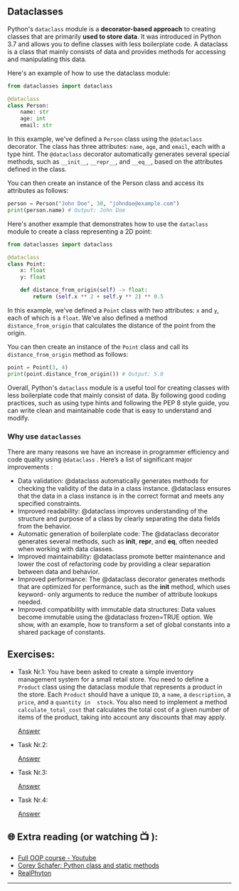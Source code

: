 ## Dataclasses

Python's `dataclass` module is a **decorator-based approach** to creating classes that are primarily **used to store data**. It was introduced in Python 3.7 and allows you to define classes with less boilerplate code. A dataclass is a class that mainly consists of data and provides methods for accessing and manipulating this data.

Here's an example of how to use the dataclass module:

```python
from dataclasses import dataclass

@dataclass
class Person:
    name: str
    age: int
    email: str
```

In this example, we've defined a `Person` class using the `@dataclass` decorator. The class has three attributes: `name`, `age`, and `email`, each with a type hint. The `@dataclass` decorator automatically generates several special methods, such as `__init__`, `__repr__`, and `__eq__`, based on the attributes defined in the class.

You can then create an instance of the Person class and access its attributes as follows:

```python
person = Person("John Doe", 30, "johndoe@example.com")
print(person.name) # Output: John Doe

```

Here's another example that demonstrates how to use the `dataclass` module to create a class representing a 2D point:

```python
from dataclasses import dataclass

@dataclass
class Point:
    x: float
    y: float

    def distance_from_origin(self) -> float:
        return (self.x ** 2 + self.y ** 2) ** 0.5

```

In this example, we've defined a `Point` class with two attributes: `x` and `y`, each of which is a `float`. We've also defined a method `distance_from_origin` that calculates the distance of the point from the origin.

You can then create an instance of the `Point` class and call its `distance_from_origin` method as follows:

```python
point = Point(3, 4)
print(point.distance_from_origin()) # Output: 5.0

```
Overall, Python's `dataclass` module is a useful tool for creating classes with less boilerplate code that mainly consist of data. By following good coding practices, such as using type hints and following the PEP 8 style guide, you can write clean and maintainable code that is easy to understand and modify.

### Why use `dataclasses`
There are many reasons we have an increase in programmer efficiency and code quality using `@dataclass` . Here’s a list of significant major improvements :
 - Data validation: @dataclass automatically generates methods for checking the validity of the data in a class instance. @dataclass ensures that the 
   data in a class instance is in the correct format and meets any specified constraints.
 - Improved readability: @dataclass improves understanding of the structure and purpose of a class by clearly separating the data fields from the 
   behavior.
 - Automatic generation of boilerplate code: The @dataclass decorator generates several methods, such as __init__, __repr__, and __eq__, often needed 
   when working with data classes.
 - Improved maintainability: @dataclass promote better maintenance and lower the cost of refactoring code by providing a clear separation between data 
   and behavior.
 - Improved performance: The @dataclass decorator generates methods that are optimized for performance, such as the __init__ method, which uses keyword- 
   only arguments to reduce the number of attribute lookups needed.
 - Improved compatibility with immutable data structures: Data values become immutable using the @dataclass frozen=TRUE option. We show, with an example, 
   how to transform a set of global constants into a shared package of constants.


## Exercises: 

* Task Nr.1: 
  You have been asked to create a simple inventory management system for a small retail store. You need to define a `Product` class using the dataclass 
  module that represents a product in the store. Each `Product` should have a unique `ID`, a `name`, a `description`, a `price`, and a `quantity in 
  stock`. You also need to implement a method `calculate_total_cost` that calculates the total cost of a given number of items of the product, taking 
  into account any discounts that may apply.

  [Answer](https://github.com/CodeAcademy-Online/python-new-material-level2/wiki/Z:-Exercise-answers.#task-nr-1-3) 


* Task Nr.2:

  [Answer](https://github.com/CodeAcademy-Online/python-new-material-level2/wiki/Z:-Exercise-answers.#task-nr-2-2) 

* Task Nr.3:

  [Answer](https://github.com/CodeAcademy-Online/python-new-material-level2/wiki/Z:-Exercise-answers.#task-nr-3-3) 

* Task Nr.4: 

  [Answer](https://github.com/CodeAcademy-Online/python-new-material-level2/wiki/Z:-Exercise-answers.#task-nr-4-2) 


## 🌐  Extra reading (or watching 📺 ):

* [Full OOP course - Youtube](https://www.youtube.com/watch?v=Ej_02ICOIgs)
* [Corey Schafer: Python class and static methods](https://www.youtube.com/watch?v=rq8cL2XMM5M&t)
* [RealPhyton](https://realpython.com/instance-class-and-static-methods-demystified/)
***